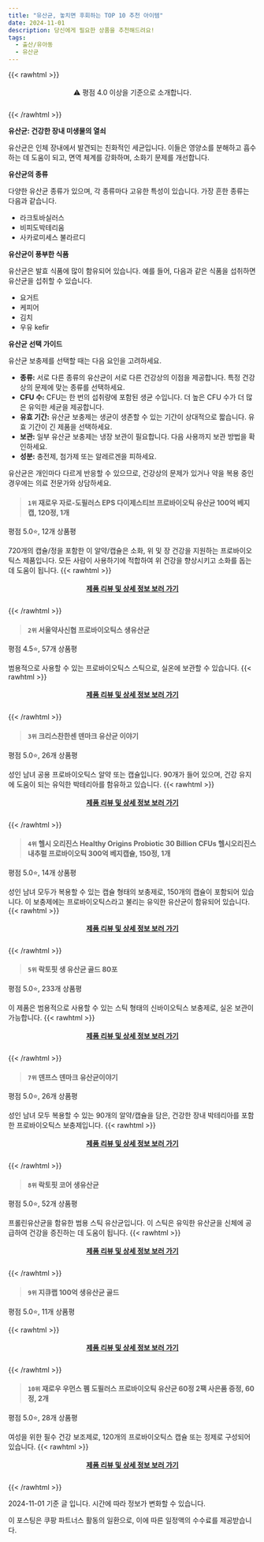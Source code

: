 ```yaml
---
title: "유산균, 놓치면 후회하는 TOP 10 추천 아이템"
date: 2024-11-01
description: 당신에게 필요한 상품을 추천해드려요!
tags:
  - 출산/유아동
  - 유산균
---
```

{{< rawhtml >}}<div class="toc" style="text-align: center; height: 50px; line-height: 2;">  <p>⚠️ 평점 4.0 이상을 기준으로 소개합니다.<br></p></div> {{< /rawhtml >}}

**유산균: 건강한 장내 미생물의 열쇠**

유산균은 인체 장내에서 발견되는 친화적인 세균입니다. 이들은 영양소를 분해하고 흡수하는 데 도움이 되고, 면역 체계를 강화하며, 소화기 문제를 개선합니다.

**유산균의 종류**

다양한 유산균 종류가 있으며, 각 종류마다 고유한 특성이 있습니다. 가장 흔한 종류는 다음과 같습니다.

* 라크토바실러스
* 비피도박테리움
* 사카로미세스 불라르디

**유산균이 풍부한 식품**

유산균은 발효 식품에 많이 함유되어 있습니다. 예를 들어, 다음과 같은 식품을 섭취하면 유산균을 섭취할 수 있습니다.

* 요거트
* 케피어
* 김치
* 우유 kefir

**유산균 선택 가이드**

유산균 보충제를 선택할 때는 다음 요인을 고려하세요.

* **종류:** 서로 다른 종류의 유산균이 서로 다른 건강상의 이점을 제공합니다. 특정 건강상의 문제에 맞는 종류를 선택하세요.
* **CFU 수:** CFU는 한 번의 섭취량에 포함된 생균 수입니다. 더 높은 CFU 수가 더 많은 유익한 세균을 제공합니다.
* **유효 기간:** 유산균 보충제는 생균이 생존할 수 있는 기간이 상대적으로 짧습니다. 유효 기간이 긴 제품을 선택하세요.
* **보관:** 일부 유산균 보충제는 냉장 보관이 필요합니다. 다음 사용까지 보관 방법을 확인하세요.
* **성분:** 충전제, 첨가제 또는 알레르겐을 피하세요.

유산균은 개인마다 다르게 반응할 수 있으므로, 건강상의 문제가 있거나 약을 복용 중인 경우에는 의료 전문가와 상담하세요.


>#### `1위` 재로우 자로-도필러스 EPS 다이제스티브 프로바이오틱 유산균 100억 베지캡, 120정, 1개
평점 5.0⭐, 12개 상품평

720개의 캡슐/정을 포함한 이 알약/캡슐은 소화, 위 및 장 건강을 지원하는 프로바이오틱스 제품입니다. 모든 사람이 사용하기에 적합하여 위 건강을 향상시키고 소화를 돕는 데 도움이 됩니다.
{{< rawhtml >}}<div class="toc" style="text-align: center; height: 50px; line-height: 2;"><p><b><a href="https://link.coupang.com/re/AFFSDP?lptag=AF5033054&pageKey=7626263931&itemId=18157765576&vendorItemId=3179568952&traceid=V0-153-94a9bab943771f0b&clickBeacon=337e62f0-97f4-11ef-a799-3bb4c7c2e0dc%7E3&requestid=20241101105416313217649826&token=31850C%7CMIXED">제품 리뷰 및 상세 정보 보러 가기</a></b><br></p> </div>{{< /rawhtml >}}

>#### `2위` 서울약사신협 프로바이오틱스 생유산균
평점 4.5⭐, 57개 상품평

범용적으로 사용할 수 있는 프로바이오틱스 스틱으로, 실온에 보관할 수 있습니다.
{{< rawhtml >}}<div class="toc" style="text-align: center; height: 50px; line-height: 2;"><p><b><a href="https://link.coupang.com/re/AFFSDP?lptag=AF5033054&pageKey=7149552437&itemId=18807552875&vendorItemId=3277081236&traceid=V0-153-336c2388caf29c11&requestid=20241101105416313217649826&token=31850C%7CMIXED">제품 리뷰 및 상세 정보 보러 가기</a></b><br></p> </div>{{< /rawhtml >}}

>#### `3위` 크리스찬한센 덴마크 유산균 이야기
평점 5.0⭐, 26개 상품평

성인 남녀 공용 프로바이오틱스 알약 또는 캡슐입니다. 90개가 들어 있으며, 건강 유지에 도움이 되는 유익한 박테리아를 함유하고 있습니다.
{{< rawhtml >}}<div class="toc" style="text-align: center; height: 50px; line-height: 2;"><p><b><a href="https://link.coupang.com/re/AFFSDP?lptag=AF5033054&pageKey=6063894601&itemId=19441573413&vendorItemId=81816610559&traceid=V0-153-84d5ced77c9f14e3&requestid=20241101105416313217649826&token=31850C%7CMIXED">제품 리뷰 및 상세 정보 보러 가기</a></b><br></p> </div>{{< /rawhtml >}}

>#### `4위` 헬시 오리진스 Healthy Origins Probiotic 30 Billion CFUs 헬시오리진스 내추럴 프로바이오틱 300억 베지캡슐, 150정, 1개
평점 5.0⭐, 14개 상품평

성인 남녀 모두가 복용할 수 있는 캡슐 형태의 보충제로, 150개의 캡슐이 포함되어 있습니다. 이 보충제에는 프로바이오틱스라고 불리는 유익한 유산균이 함유되어 있습니다.
{{< rawhtml >}}<div class="toc" style="text-align: center; height: 50px; line-height: 2;"><p><b><a href="https://link.coupang.com/re/AFFSDP?lptag=AF5033054&pageKey=6988822689&itemId=115178405&vendorItemId=3087054128&traceid=V0-153-c9e6ea0fcfa87b28&clickBeacon=337e8a00-97f4-11ef-9aa7-4e651ed94012%7E3&requestid=20241101105416313217649826&token=31850C%7CMIXED">제품 리뷰 및 상세 정보 보러 가기</a></b><br></p> </div>{{< /rawhtml >}}

>#### `5위` 락토핏 생 유산균 골드 80포
평점 5.0⭐, 233개 상품평

이 제품은 범용적으로 사용할 수 있는 스틱 형태의 신바이오틱스 보충제로, 실온 보관이 가능합니다.
{{< rawhtml >}}<div class="toc" style="text-align: center; height: 50px; line-height: 2;"><p><b><a href="https://link.coupang.com/re/AFFSDP?lptag=AF5033054&pageKey=7458810098&itemId=19378973001&vendorItemId=4635121437&traceid=V0-153-822f4d1c000a5436&requestid=20241101105416313217649826&token=31850C%7CMIXED">제품 리뷰 및 상세 정보 보러 가기</a></b><br></p> </div>{{< /rawhtml >}}

>#### `7위` 덴프스 덴마크 유산균이야기
평점 5.0⭐, 26개 상품평

성인 남녀 모두 복용할 수 있는 90개의 알약/캡슐을 담은, 건강한 장내 박테리아를 포함한 프로바이오틱스 보충제입니다.
{{< rawhtml >}}<div class="toc" style="text-align: center; height: 50px; line-height: 2;"><p><b><a href="https://link.coupang.com/re/AFFSDP?lptag=AF5033054&pageKey=6063894601&itemId=12826882523&vendorItemId=85873893645&traceid=V0-153-84d5ced77c9f14e3&requestid=20241101105416313217649826&token=31850C%7CMIXED">제품 리뷰 및 상세 정보 보러 가기</a></b><br></p> </div>{{< /rawhtml >}}

>#### `8위` 락토핏 코어 생유산균
평점 5.0⭐, 52개 상품평

프롤린유산균을 함유한 범용 스틱 유산균입니다. 이 스틱은 유익한 유산균을 신체에 공급하여 건강을 증진하는 데 도움이 됩니다.
{{< rawhtml >}}<div class="toc" style="text-align: center; height: 50px; line-height: 2;"><p><b><a href="https://link.coupang.com/re/AFFSDP?lptag=AF5033054&pageKey=5498533952&itemId=19283681356&vendorItemId=85093993993&traceid=V0-153-ee7f1c467eb516af&requestid=20241101105416313217649826&token=31850C%7CMIXED">제품 리뷰 및 상세 정보 보러 가기</a></b><br></p> </div>{{< /rawhtml >}}

>#### `9위` 지큐랩 100억 생유산균 골드
평점 5.0⭐, 11개 상품평


{{< rawhtml >}}<div class="toc" style="text-align: center; height: 50px; line-height: 2;"><p><b><a href="https://link.coupang.com/re/AFFSDP?lptag=AF5033054&pageKey=8232473970&itemId=23695709478&vendorItemId=71966623886&traceid=V0-153-b50bd183a80c124f&requestid=20241101105416313217649826&token=31850C%7CMIXED">제품 리뷰 및 상세 정보 보러 가기</a></b><br></p> </div>{{< /rawhtml >}}

>#### `10위` 재로우 우먼스 펨 도필러스 프로바이오틱 유산균 60정 2팩 사은품 증정, 60정, 2개
평점 5.0⭐, 28개 상품평

여성을 위한 필수 건강 보조제로, 120개의 프로바이오틱스 캡슐 또는 정제로 구성되어 있습니다.
{{< rawhtml >}}<div class="toc" style="text-align: center; height: 50px; line-height: 2;"><p><b><a href="https://link.coupang.com/re/AFFSDP?lptag=AF5033054&pageKey=8402649590&itemId=13448219252&vendorItemId=70524758059&traceid=V0-153-4b4609a86b717ce0&clickBeacon=337e8a00-97f4-11ef-a571-d499f482e900%7E3&requestid=20241101105416313217649826&token=31850C%7CMIXED">제품 리뷰 및 상세 정보 보러 가기</a></b><br></p> </div>{{< /rawhtml >}}


2024-11-01 기준 글 입니다.
시간에 따라 정보가 변화할 수 있습니다.

이 포스팅은 쿠팡 파트너스 활동의 일환으로, 이에 따른 일정액의 수수료를 제공받습니다.